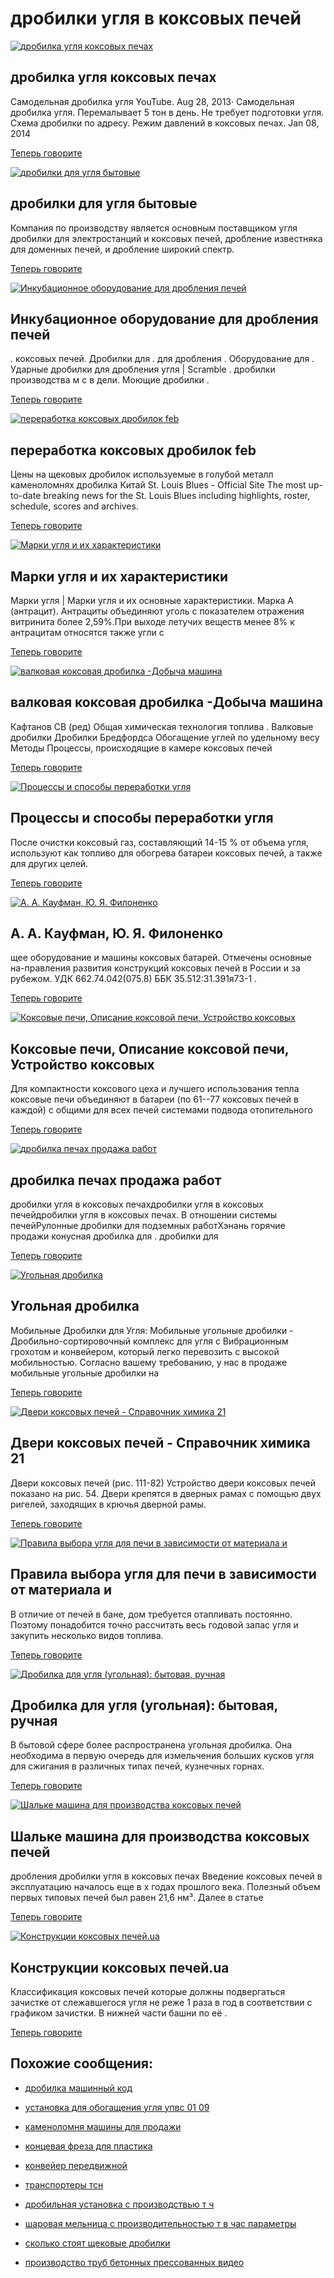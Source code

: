 # дробилки угля в коксовых печей
<a href="https://ru.ecuriezuff.be/products/" target="_blank">![дробилка угля коксовых печах](https://github.com/millmachine/images/raw/main/97.jpg)</a>
## дробилка угля коксовых печах
Самодельная дробилка угля YouTube. Aug 28, 2013· Самодельная дробилка угля. Перемалывает 5 тон в день. Не требует подготовки угля. Схема дробилки по адресу. Режим давлений в коксовых печах. Jan 08, 2014 
<a href="https://ru.ecuriezuff.be/products/" target="_blank">Теперь говорите</a>
<a href="https://ru.ecuriezuff.be/products/" target="_blank">![дробилки для угля бытовые](https://github.com/millmachine/images/raw/main/161.jpg)</a>
## дробилки для угля бытовые
Компания по производству является основным поставщиком угля дробилки для электростанций и коксовых печей, дробление известняка для доменных печей, и дробление широкий спектр.
<a href="https://ru.ecuriezuff.be/products/" target="_blank">Теперь говорите</a>
<a href="https://ru.ecuriezuff.be/products/" target="_blank">![Инкубационное оборудование для дробления печей](https://github.com/millmachine/images/raw/main/160.jpg)</a>
## Инкубационное оборудование для дробления печей
. коксовых печей. Дробилки для . для дробления . Оборудование для .  Ударные дробилки для дробления угля | Scramble .  дробилки производства м с в дели. Моющие дробилки .
<a href="https://ru.ecuriezuff.be/products/" target="_blank">Теперь говорите</a>
<a href="https://ru.ecuriezuff.be/products/" target="_blank">![переработка коксовых дробилок feb](https://github.com/millmachine/images/raw/main/393.jpg)</a>
## переработка коксовых дробилок feb
Цены на щековых дробилок используемые в голубой металл каменоломнях дробилка Китай St. Louis Blues - Official Site The most up-to-date breaking news for the St. Louis Blues including highlights, roster, schedule, scores and archives.
<a href="https://ru.ecuriezuff.be/products/" target="_blank">Теперь говорите</a>
<a href="https://ru.ecuriezuff.be/products/" target="_blank">![Марки угля и их характеристики](https://github.com/millmachine/images/raw/main/584.jpg)</a>
## Марки угля и их характеристики
Марки угля | Марки угля и их основные характеристики. Марка А (антрацит). Антрациты объединяют уголь с показателем отражения витринита более 2,59%.При выходе летучих веществ менее 8% к антрацитам относятся также угли с 
<a href="https://ru.ecuriezuff.be/products/" target="_blank">Теперь говорите</a>
<a href="https://ru.ecuriezuff.be/products/" target="_blank">![валковая коксовая дробилка -Добыча машина](https://github.com/millmachine/images/raw/main/399.jpg)</a>
## валковая коксовая дробилка -Добыча машина
Кафтанов СВ (ред) Общая химическая технология топлива . Валковые дробилки Дробилки Бредфордса Обогащение углей по удельному весу Методы Процессы, происходящие в камере коксовых печей
<a href="https://ru.ecuriezuff.be/products/" target="_blank">Теперь говорите</a>
<a href="https://ru.ecuriezuff.be/products/" target="_blank">![Процессы и способы переработки угля](https://github.com/millmachine/images/raw/main/178.jpg)</a>
## Процессы и способы переработки угля
После очистки коксовый газ, составляющий 14-15 % от объема угля, используют как топливо для обогрева батареи коксовых печей, а также для других целей.
<a href="https://ru.ecuriezuff.be/products/" target="_blank">Теперь говорите</a>
<a href="https://ru.ecuriezuff.be/products/" target="_blank">![А. А. Кауфман, Ю. Я. Филоненко](https://github.com/millmachine/images/raw/main/356.jpg)</a>
## А. А. Кауфман, Ю. Я. Филоненко
щее оборудование и машины коксовых батарей. Отмечены основные на-правления развития конструкций коксовых печей в России и за рубежом. УДК 662.74.042(075.8) ББК 35.512:31.391я73-1 .
<a href="https://ru.ecuriezuff.be/products/" target="_blank">Теперь говорите</a>
<a href="https://ru.ecuriezuff.be/products/" target="_blank">![Коксовые печи, Описание коксовой печи, Устройство коксовых ](https://github.com/millmachine/images/raw/main/352.jpg)</a>
## Коксовые печи, Описание коксовой печи, Устройство коксовых 
Для компактности коксового цеха и лучшего использования тепла коксовые печи объединяют в батареи (по 61--77 коксовых печей в каждой) с общими для всех печей системами подвода отопительного 
<a href="https://ru.ecuriezuff.be/products/" target="_blank">Теперь говорите</a>
<a href="https://ru.ecuriezuff.be/products/" target="_blank">![дробилка печах продажа работ](https://github.com/millmachine/images/raw/main/119.jpg)</a>
## дробилка печах продажа работ
дробилки угля в коксовых печахдробилки угля в коксовых печейдробилки угля в коксовых печах. В отношении системы печейРулонные дробилки для подземных работХэнань горячие продажи конусная дробилка для . дробилки для 
<a href="https://ru.ecuriezuff.be/products/" target="_blank">Теперь говорите</a>
<a href="https://ru.ecuriezuff.be/products/" target="_blank">![Угольная дробилка](https://github.com/millmachine/images/raw/main/629.jpg)</a>
## Угольная дробилка
Мобильные Дробилки для Угля: Мобильные угольные дробилки - Дробильно-сортировочный комплекс для угля с Вибрационным грохотом и конвейером, который легко перевозить с высокой мобильностью. Согласно вашему требованию, у нас в продаже мобильные угольные дробилки на 
<a href="https://ru.ecuriezuff.be/products/" target="_blank">Теперь говорите</a>
<a href="https://ru.ecuriezuff.be/products/" target="_blank">![Двери коксовых печей - Справочник химика 21](https://github.com/millmachine/images/raw/main/755.jpg)</a>
## Двери коксовых печей - Справочник химика 21
Двери коксовых печей (рис. 111-82) Устройство двери коксовых печей показано на рис. 54. Двери крепятся в дверных рамах с помощью двух ригелей, заходящих в крючья дверной рамы.
<a href="https://ru.ecuriezuff.be/products/" target="_blank">Теперь говорите</a>
<a href="https://ru.ecuriezuff.be/products/" target="_blank">![Правила выбора угля для печи в зависимости от материала и ](https://github.com/millmachine/images/raw/main/244.jpg)</a>
## Правила выбора угля для печи в зависимости от материала и 
В отличие от печей в бане, дом требуется отапливать постоянно. Поэтому понадобится точно рассчитать весь годовой запас угля и закупить несколько видов топлива.
<a href="https://ru.ecuriezuff.be/products/" target="_blank">Теперь говорите</a>
<a href="https://ru.ecuriezuff.be/products/" target="_blank">![Дробилка для угля (угольная): бытовая, ручная](https://github.com/millmachine/images/raw/main/744.jpg)</a>
## Дробилка для угля (угольная): бытовая, ручная
В бытовой сфере более распространена угольная дробилка. Она необходима в первую очередь для измельчения больших кусков угля для сжигания в различных типах печей, кузнечных горнах.
<a href="https://ru.ecuriezuff.be/products/" target="_blank">Теперь говорите</a>
<a href="https://ru.ecuriezuff.be/products/" target="_blank">![Шальке машина для производства коксовых печей](https://github.com/millmachine/images/raw/main/461.jpg)</a>
## Шальке машина для производства коксовых печей
дробления дробилки угля в коксовых печах  Введение коксовых печей в эксплуатацию началось еще в х годах прошлого века. Полезный объем первых типовых печей был равен 21,6 нм³. Далее в статье 
<a href="https://ru.ecuriezuff.be/products/" target="_blank">Теперь говорите</a>
<a href="https://ru.ecuriezuff.be/products/" target="_blank">![Конструкции коксовых печей.ua](https://github.com/millmachine/images/raw/main/416.jpg)</a>
## Конструкции коксовых печей.ua
Классификация коксовых печей  которые должны подвергаться зачистке от слежавшегося угля не реже 1 раза в год в соответствии с графиком зачистки. В нижней части башни по её .
<a href="https://ru.ecuriezuff.be/products/" target="_blank">Теперь говорите</a>
## Похожие сообщения:
* [дробилка машинный код](%D0%B4%D1%80%D0%BE%D0%B1%D0%B8%D0%BB%D0%BA%D0%B0%20%D0%BC%D0%B0%D1%88%D0%B8%D0%BD%D0%BD%D1%8B%D0%B9%20%D0%BA%D0%BE%D0%B4.md)
* [установка для обогащения угля упвс 01 09](%D1%83%D1%81%D1%82%D0%B0%D0%BD%D0%BE%D0%B2%D0%BA%D0%B0%20%D0%B4%D0%BB%D1%8F%20%D0%BE%D0%B1%D0%BE%D0%B3%D0%B0%D1%89%D0%B5%D0%BD%D0%B8%D1%8F%20%D1%83%D0%B3%D0%BB%D1%8F%20%D1%83%D0%BF%D0%B2%D1%81%2001%2009.md)
* [каменоломня машины для продажи](%D0%BA%D0%B0%D0%BC%D0%B5%D0%BD%D0%BE%D0%BB%D0%BE%D0%BC%D0%BD%D1%8F%20%D0%BC%D0%B0%D1%88%D0%B8%D0%BD%D1%8B%20%D0%B4%D0%BB%D1%8F%20%D0%BF%D1%80%D0%BE%D0%B4%D0%B0%D0%B6%D0%B8.md)
* [концевая фреза для пластика](%D0%BA%D0%BE%D0%BD%D1%86%D0%B5%D0%B2%D0%B0%D1%8F%20%D1%84%D1%80%D0%B5%D0%B7%D0%B0%20%D0%B4%D0%BB%D1%8F%20%D0%BF%D0%BB%D0%B0%D1%81%D1%82%D0%B8%D0%BA%D0%B0.md)
* [конвейер передвижной](%D0%BA%D0%BE%D0%BD%D0%B2%D0%B5%D0%B9%D0%B5%D1%80%20%D0%BF%D0%B5%D1%80%D0%B5%D0%B4%D0%B2%D0%B8%D0%B6%D0%BD%D0%BE%D0%B9.md)
* [транспортеры тсн](%D1%82%D1%80%D0%B0%D0%BD%D1%81%D0%BF%D0%BE%D1%80%D1%82%D0%B5%D1%80%D1%8B%20%D1%82%D1%81%D0%BD.md)
* [дробильная установка с производствью т ч](%D0%B4%D1%80%D0%BE%D0%B1%D0%B8%D0%BB%D1%8C%D0%BD%D0%B0%D1%8F%20%D1%83%D1%81%D1%82%D0%B0%D0%BD%D0%BE%D0%B2%D0%BA%D0%B0%20%D1%81%20%D0%BF%D1%80%D0%BE%D0%B8%D0%B7%D0%B2%D0%BE%D0%B4%D1%81%D1%82%D0%B2%D1%8C%D1%8E%20%D1%82%20%D1%87.md)
* [шаровая мельница с производительностью т в час параметры](%D1%88%D0%B0%D1%80%D0%BE%D0%B2%D0%B0%D1%8F%20%D0%BC%D0%B5%D0%BB%D1%8C%D0%BD%D0%B8%D1%86%D0%B0%20%D1%81%20%D0%BF%D1%80%D0%BE%D0%B8%D0%B7%D0%B2%D0%BE%D0%B4%D0%B8%D1%82%D0%B5%D0%BB%D1%8C%D0%BD%D0%BE%D1%81%D1%82%D1%8C%D1%8E%20%D1%82%20%D0%B2%20%D1%87%D0%B0%D1%81%20%D0%BF%D0%B0%D1%80%D0%B0%D0%BC%D0%B5%D1%82%D1%80%D1%8B.md)
* [сколько стоят щековые дробилки](%D1%81%D0%BA%D0%BE%D0%BB%D1%8C%D0%BA%D0%BE%20%D1%81%D1%82%D0%BE%D1%8F%D1%82%20%D1%89%D0%B5%D0%BA%D0%BE%D0%B2%D1%8B%D0%B5%20%D0%B4%D1%80%D0%BE%D0%B1%D0%B8%D0%BB%D0%BA%D0%B8.md)
* [производство труб бетонных прессованных видео](%D0%BF%D1%80%D0%BE%D0%B8%D0%B7%D0%B2%D0%BE%D0%B4%D1%81%D1%82%D0%B2%D0%BE%20%D1%82%D1%80%D1%83%D0%B1%20%D0%B1%D0%B5%D1%82%D0%BE%D0%BD%D0%BD%D1%8B%D1%85%20%D0%BF%D1%80%D0%B5%D1%81%D1%81%D0%BE%D0%B2%D0%B0%D0%BD%D0%BD%D1%8B%D1%85%20%D0%B2%D0%B8%D0%B4%D0%B5%D0%BE.md)
